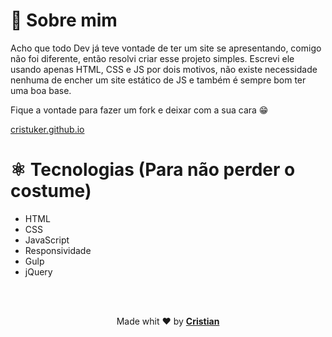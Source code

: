 # 📓 Sobre mim

Acho que todo Dev já teve vontade de ter um site se apresentando, comigo não foi diferente, então resolvi criar esse projeto simples. Escrevi ele usando apenas HTML, CSS e JS por dois motivos, não existe necessidade nenhuma de encher um site estático de JS e também é sempre bom ter uma boa base.

Fique a vontade para fazer um fork e deixar com a sua cara 😁

<a href="http://cristuker.github.io/" target="blank">cristuker.github.io</a>

# ⚛ Tecnologias (Para não perder o costume)

* HTML
* CSS
* JavaScript
* Responsividade
* Gulp
* jQuery

<br />
<br />


<p align="center">Made whit ❤️ by <strong><a href="http://linkedin.com/in/cristian-silva-dev" target="blank" >Cristian</></p></strong>
